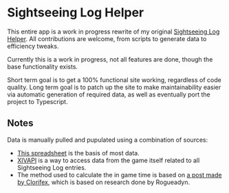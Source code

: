 # Sightseeing Log Helper
This entire app is a work in progress rewrite of my original [Sightseeing Log Helper](https://tylian.net/sslog/). All contributions are welcome, from scripts to generate data to efficiency tweaks.

Currently this is a work in progress, not all features are done, though the base functionality exists.

Short term goal is to get a 100% functional site working, regardless of code quality. Long term goal is to patch up the site to make maintainability easier via automatic generation of required data, as well as eventually port the project to Typescript.

## Notes
Data is manually pulled and pupulated using a combination of sources:

 - [This spreadsheet](https://docs.google.com/spreadsheets/d/1kbvzIWgXKJZFL08oPge_szSeYVNWbXije-aY2MCyeEc/edit#gid=0) is the basis of most data.
 - [XIVAPI](https://xivapi.com/Adventure) is a way to access data from the game itself related to all Sightseeing Log entries.
 - The method used to calculate the in game time is based on [a post made by Clorifex](https://www.reddit.com/r/ffxiv/comments/33tqok/cloudy_with_a_chance_of_garlok_predicting_eorzean/), which is based on research done by Rogueadyn.